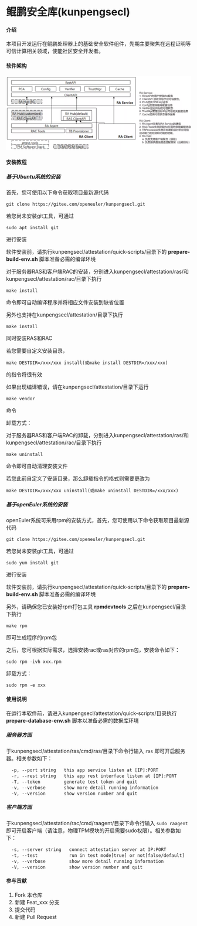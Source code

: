 # 鲲鹏安全库(kunpengsecl)

#### 介绍
本项目开发运行在鲲鹏处理器上的基础安全软件组件，先期主要聚焦在远程证明等可信计算相关领域，使能社区安全开发者。

#### 软件架构
![kunpengsecl arch](doc/RA-arch-1.png "kunpengsecl远程证明架构图")

#### 安装教程

##### 基于Ubuntu系统的安装

首先，您可使用以下命令获取项目最新源代码
```
git clone https://gitee.com/openeuler/kunpengsecl.git
```
若您尚未安装git工具，可通过
```
sudo apt install git
```
进行安装

软件安装前，请执行kunpengsecl/attestation/quick-scripts/目录下的
**prepare-build-env.sh**
脚本准备必需的编译环境

对于服务器RAS和客户端RAC的安装，分别进入kunpengsecl/attestation/ras/和kunpengsecl/attestation/rac/目录下执行
```
make install
```
命令即可自动编译程序并将相应文件安装到缺省位置

另外也支持在kunpengsecl/attestation/目录下执行
```
make install
```
同时安装RAS和RAC

若您需要自定义安装目录，
```
make DESTDIR=/xxx/xxx install(或make install DESTDIR=/xxx/xxx)
```
的指令将很有效

如果出现编译错误，请在kunpengsecl/attestation/目录下运行
```
make vendor
```
命令

卸载方式：

对于服务器RAS和客户端RAC的卸载，分别进入kunpengsecl/attestation/ras/和kunpengsecl/attestation/rac/目录下执行
```
make uninstall
```
命令即可自动清理安装文件

若您此前自定义了安装目录，那么卸载指令的格式则需要更改为
```
make DESTDIR=/xxx/xxx uninstall(或make uninstall DESTDIR=/xxx/xxx)
```

##### 基于openEuler系统的安装

openEuler系统可采用rpm的安装方式，首先，您可使用以下命令获取项目最新源代码
```
git clone https://gitee.com/openeuler/kunpengsecl.git
```
若您尚未安装git工具，可通过
```
sudo yum install git
```
进行安装

软件安装前，请执行kunpengsecl/attestation/quick-scripts/目录下的
**prepare-build-env.sh**
脚本准备必需的编译环境

另外，请确保您已安装好rpm打包工具
**rpmdevtools**
之后在kunpengsecl/目录下执行
```
make rpm
```
即可生成程序的rpm包

之后，您可根据实际需求，选择安装rac或ras对应的rpm包，安装命令如下：
```
sudo rpm -ivh xxx.rpm
```
卸载方式：
```
sudo rpm -e xxx
```
#### 使用说明
在运行本软件前，请进入kunpengsecl/attestation/quick-scripts/目录执行
**prepare-database-env.sh**
脚本以准备必需的数据库环境

##### 服务器方面
于kunpengsecl/attestation/ras/cmd/ras/目录下命令行输入
``ras``
即可开启服务器。相关参数如下：
```
  -p, --port string   this app service listen at [IP]:PORT
  -r, --rest string   this app rest interface listen at [IP]:PORT
  -T, --token         generate test token and quit
  -v, --verbose       show more detail running information
  -V, --version       show version number and quit
```

##### 客户端方面
于kunpengsecl/attestation/rac/cmd/raagent/目录下命令行输入
``sudo raagent``
即可开启客户端（请注意，物理TPM模块的开启需要sudo权限）。相关参数如下：
```
  -s, --server string   connect attestation server at IP:PORT
  -t, --test            run in test mode[true] or not[false/default]
  -v, --verbose         show more detail running information
  -V, --version         show version number and quit
```

#### 参与贡献

1.  Fork 本仓库
2.  新建 Feat_xxx 分支
3.  提交代码
4.  新建 Pull Request

